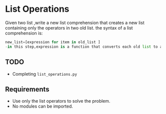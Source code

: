# List Operations

Given two list ,write a new list comprehension that creates a new list containing only the operators in two old list.
the syntax of a list comprehension is:

```python
new_list=[expression for item in old_list ]
-in this step,expression is a function that converts each old list to ascend and de-merge .
```

## TODO

- Completing `list_operations.py`

## Requirements

- Use only the list operators to solve the problem.
- No modules can be imported.
